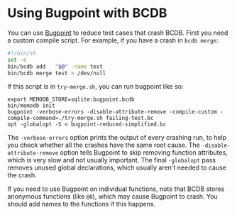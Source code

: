 # Using Bugpoint with BCDB

You can use [Bugpoint](https://llvm.org/docs/Bugpoint.html) to reduce test
cases that crash BCDB. First you need a custom compile script. For example, if
you have a crash in `bcdb merge`:

```bash
#!/bin/sh
set -e
bin/bcdb add   "$@" -name test
bin/bcdb merge test > /dev/null
```

If this script is in `try-merge.sh`, you can run bugpoint like so:

```shell
export MEMODB_STORE=sqlite:bugpoint.bcdb
bin/memodb init
bugpoint -verbose-errors -disable-attribute-remove -compile-custom -compile-command=./try-merge.sh failing-test.bc
opt -globalopt -S < bugpoint-reduced-simplified.bc
```

The `-verbose-errors` option prints the output of every crashing run, to help
you check whether all the crashes have the same root cause. The
`-disable-attribute-remove` option tells Bugpoint to skip removing function
attributes, which is very slow and not usually important. The final
`-globalopt` pass removes unused global declarations, which usually aren't
needed to cause the crash.

If you need to use Bugpoint on individual functions, note that BCDB stores
anonymous functions (like `@0`), which may cause Bugpoint to crash. You should
add names to the functions if this happens.
